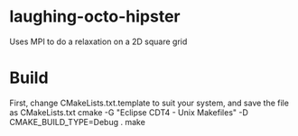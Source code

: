 laughing-octo-hipster
=====================

Uses MPI to do a relaxation on a 2D square grid

Build
=====================
First, change CMakeLists.txt.template to suit your system, and save the file as CMakeLists.txt
cmake -G "Eclipse CDT4 - Unix Makefiles" -D CMAKE_BUILD_TYPE=Debug .
make

